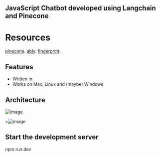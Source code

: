 ## JavaScript Chatbot developed using Langchain and Pinecone

# Resources
[pinecone](https://www.pinecone.io).
[ably](https://ably.com).
[fingerprint](https://fingerprint.com).

## Features

- Written in 
- Works on Mac, Linux and (maybe) Windows


## Architecture


![image](https://github.com/twentymurial33/chatllm/assets/34128735/6c573f32-1f6e-4555-aa21-9a1d82ec29b7)

<![image](https://github.com/twentymurial33/chatllm/assets/34128735/f79cf7e7-c0fa-4771-9ab1-df4f2e17cad2)


## Start the development server
npm run dev








